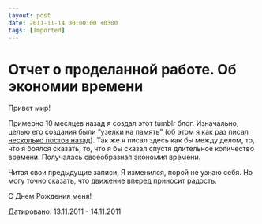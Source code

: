 ```yaml
---
layout: post
date: 2011-11-14 00:00:00 +0300
tags: [Imported]
---
```

# Отчет о проделанной работе. Об экономии времени

Привет мир!

Примерно 10 месяцев назад я создал этот tumblr блог. Изначально, целью его создания были “узелки на память” (об этом я как раз писал [несколько постов назад](http://vlaim.tumblr.com/post/11030366855)). Так же я писал здесь как бы между делом, то, что я боялся сказать, то, что я бы сказал спустя длительное количество времени. Получалась своеобразная экономия времени.

Читая свои предыдущие записи, Я изменился, порой не узнаю себя. Но могу точно сказать, что движение вперед приносит радость.

С Днем Рождения меня!

Датировано: 13.11.2011 - 14.11.2011